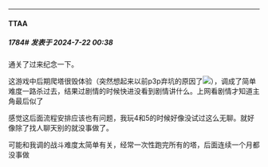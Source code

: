 ﻿
*****

####  TTAA  
##### 1784#       发表于 2024-7-22 00:38

通关了过来纪念一下。

这游戏中后期爬塔很毁体验（突然想起来以前p3p弃坑的原因了<img src="https://static.saraba1st.com/image/smiley/face2017/152.png" referrerpolicy="no-referrer">），调成了简单难度一路杀过去，结果过剧情的时候快进没看到剧情讲什么。上网看剧情才知道主角最后似了

感觉这后面流程安排应该也有问题，我玩4和5的时候好像没试过这么无聊。就好像除了找人聊天别的就没事做了。

可能和我调的战斗难度太简单有关，经常一次性跑完所有的塔，后面连续一个月都没事做

